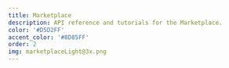 ```yaml
---
title: Marketplace
description: API reference and tutorials for the Marketplace.
color: '#D5D2FF'
accent_color: '#8D85FF'
order: 2
img: marketplaceLight@3x.png
---
```

